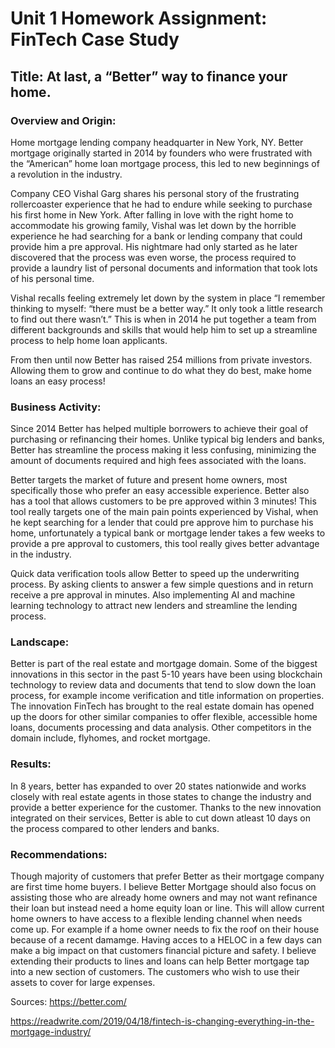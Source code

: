  # Unit 1 Homework Assignment: FinTech Case Study

## Title: At last, a “Better” way to finance your home. 

### Overview and Origin:

Home mortgage lending company headquarter in New York, NY. Better mortgage originally started in 2014 by founders who were frustrated with the “American” home loan mortgage process, this led to new beginnings of a  revolution in the industry.

Company CEO Vishal Garg shares his personal story of the frustrating rollercoaster experience that he had to endure while seeking to purchase his first home in New York. After falling in love with the right home to accommodate his growing family, Vishal was let down by the horrible experience he had searching for a bank or lending company that could provide him a pre approval. His nightmare had only started as he later discovered that the process was even worse, the process required to provide  a laundry list of personal documents and information that took lots of his personal time. 

Vishal recalls feeling extremely let down by the system in place “I remember thinking to myself: “there must be a better way.” It only took a little research to find out there wasn’t.” This is when in 2014 he put together a team from different backgrounds and skills that would help him to set up a streamline process to help home loan applicants.  

From then until now Better has raised 254 millions from private investors. Allowing them to grow and continue to do what they do best, make home loans an easy process!


### Business Activity:

Since 2014 Better has helped multiple borrowers to achieve their goal of purchasing or refinancing their homes. Unlike typical big lenders and banks, Better has streamline the process making it less confusing, minimizing the amount of documents required and high fees associated with the loans. 

Better targets the market of future and present home owners, most specifically those who prefer an easy accessible experience. Better also has a tool that allows customers to be pre approved within 3 minutes! This tool really targets one of the main pain points experienced by Vishal, when he kept searching for a lender that could pre approve him to purchase his home, unfortunately  a typical bank or mortgage lender takes a few weeks to provide a pre approval to customers, this tool really gives better advantage in the industry.

Quick data verification tools allow Better to speed up the underwriting process. By asking clients to answer a few simple questions and in return receive a pre approval in minutes. Also implementing AI and machine learning technology to attract new lenders and streamline the lending process. 

### Landscape:

Better is part of the real estate and mortgage domain. Some of the biggest innovations in this sector  in the past 5-10 years have been using blockchain technology to review data and documents that tend to slow down the loan process, for example income verification and title information on properties.  The innovation FinTech has brought to the real estate domain has opened up  the doors for other similar companies to offer flexible, accessible home loans, documents processing and data analysis. Other competitors in the domain include, flyhomes, and rocket mortgage. 

### Results:
In 8 years, better has expanded to over 20 states nationwide and works closely with real estate agents in those states to change the industry and provide a better experience for the customer. 
Thanks to the new innovation integrated on their services, Better is able to cut down atleast 10 days on the process compared to other lenders and banks.

### Recommendations: 
 
 Though majority of customers that prefer Better as their mortgage company are first time home buyers. I believe Better Mortgage should also focus on assisting those who are already home owners and may not want refinance their loan but instead need a home equity loan or line. This will allow current home owners to have access to a flexible lending channel when needs come up. For example if a home owner needs to fix the roof on their house because of a recent damamge. Having acces to a HELOC in a few days can make a big impact on that customers financial picture and safety. I believe extending their products to lines and loans can help Better mortgage tap into a new section of customers. The customers who wish to use their assets to cover for large expenses. 


Sources:
https://better.com/

https://readwrite.com/2019/04/18/fintech-is-changing-everything-in-the-mortgage-industry/

